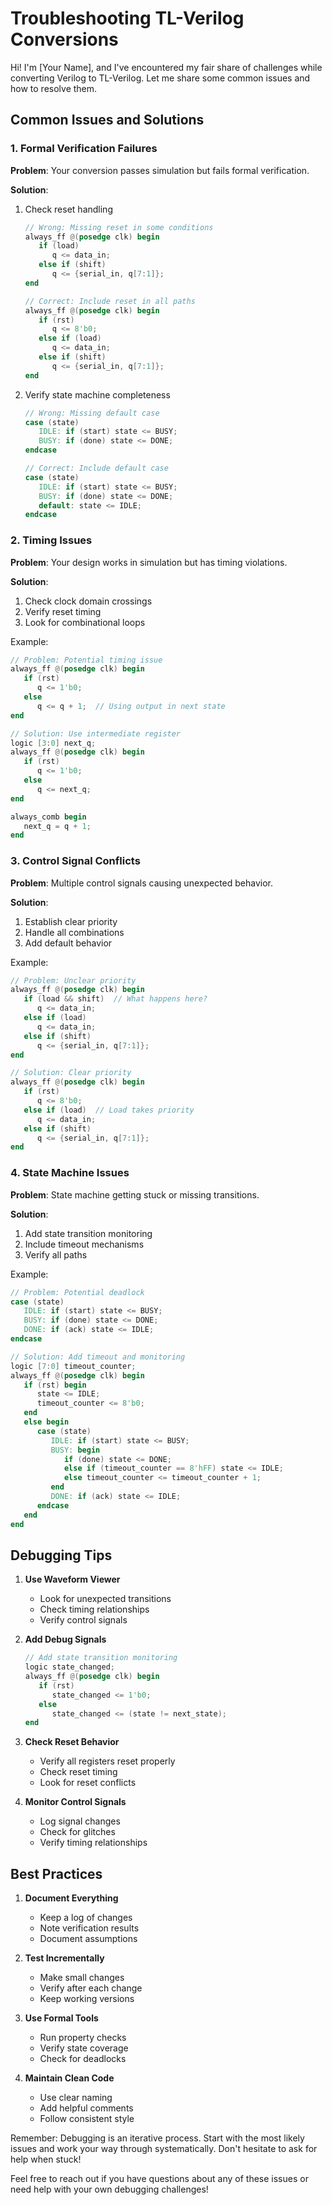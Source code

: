 # Troubleshooting TL-Verilog Conversions

Hi! I'm [Your Name], and I've encountered my fair share of challenges while converting Verilog to TL-Verilog. Let me share some common issues and how to resolve them.

## Common Issues and Solutions

### 1. Formal Verification Failures

**Problem**: Your conversion passes simulation but fails formal verification.

**Solution**:
1. Check reset handling
   ```verilog
   // Wrong: Missing reset in some conditions
   always_ff @(posedge clk) begin
      if (load)
         q <= data_in;
      else if (shift)
         q <= {serial_in, q[7:1]};
   end

   // Correct: Include reset in all paths
   always_ff @(posedge clk) begin
      if (rst)
         q <= 8'b0;
      else if (load)
         q <= data_in;
      else if (shift)
         q <= {serial_in, q[7:1]};
   end
   ```

2. Verify state machine completeness
   ```verilog
   // Wrong: Missing default case
   case (state)
      IDLE: if (start) state <= BUSY;
      BUSY: if (done) state <= DONE;
   endcase

   // Correct: Include default case
   case (state)
      IDLE: if (start) state <= BUSY;
      BUSY: if (done) state <= DONE;
      default: state <= IDLE;
   endcase
   ```

### 2. Timing Issues

**Problem**: Your design works in simulation but has timing violations.

**Solution**:
1. Check clock domain crossings
2. Verify reset timing
3. Look for combinational loops

Example:
```verilog
// Problem: Potential timing issue
always_ff @(posedge clk) begin
   if (rst)
      q <= 1'b0;
   else
      q <= q + 1;  // Using output in next state
end

// Solution: Use intermediate register
logic [3:0] next_q;
always_ff @(posedge clk) begin
   if (rst)
      q <= 1'b0;
   else
      q <= next_q;
end

always_comb begin
   next_q = q + 1;
end
```

### 3. Control Signal Conflicts

**Problem**: Multiple control signals causing unexpected behavior.

**Solution**:
1. Establish clear priority
2. Handle all combinations
3. Add default behavior

Example:
```verilog
// Problem: Unclear priority
always_ff @(posedge clk) begin
   if (load && shift)  // What happens here?
      q <= data_in;
   else if (load)
      q <= data_in;
   else if (shift)
      q <= {serial_in, q[7:1]};
end

// Solution: Clear priority
always_ff @(posedge clk) begin
   if (rst)
      q <= 8'b0;
   else if (load)  // Load takes priority
      q <= data_in;
   else if (shift)
      q <= {serial_in, q[7:1]};
end
```

### 4. State Machine Issues

**Problem**: State machine getting stuck or missing transitions.

**Solution**:
1. Add state transition monitoring
2. Include timeout mechanisms
3. Verify all paths

Example:
```verilog
// Problem: Potential deadlock
case (state)
   IDLE: if (start) state <= BUSY;
   BUSY: if (done) state <= DONE;
   DONE: if (ack) state <= IDLE;
endcase

// Solution: Add timeout and monitoring
logic [7:0] timeout_counter;
always_ff @(posedge clk) begin
   if (rst) begin
      state <= IDLE;
      timeout_counter <= 8'b0;
   end
   else begin
      case (state)
         IDLE: if (start) state <= BUSY;
         BUSY: begin
            if (done) state <= DONE;
            else if (timeout_counter == 8'hFF) state <= IDLE;
            else timeout_counter <= timeout_counter + 1;
         end
         DONE: if (ack) state <= IDLE;
      endcase
   end
end
```

## Debugging Tips

1. **Use Waveform Viewer**
   - Look for unexpected transitions
   - Check timing relationships
   - Verify control signals

2. **Add Debug Signals**
   ```verilog
   // Add state transition monitoring
   logic state_changed;
   always_ff @(posedge clk) begin
      if (rst)
         state_changed <= 1'b0;
      else
         state_changed <= (state != next_state);
   end
   ```

3. **Check Reset Behavior**
   - Verify all registers reset properly
   - Check reset timing
   - Look for reset conflicts

4. **Monitor Control Signals**
   - Log signal changes
   - Check for glitches
   - Verify timing relationships

## Best Practices

1. **Document Everything**
   - Keep a log of changes
   - Note verification results
   - Document assumptions

2. **Test Incrementally**
   - Make small changes
   - Verify after each change
   - Keep working versions

3. **Use Formal Tools**
   - Run property checks
   - Verify state coverage
   - Check for deadlocks

4. **Maintain Clean Code**
   - Use clear naming
   - Add helpful comments
   - Follow consistent style

Remember: Debugging is an iterative process. Start with the most likely issues and work your way through systematically. Don't hesitate to ask for help when stuck!

Feel free to reach out if you have questions about any of these issues or need help with your own debugging challenges! 
